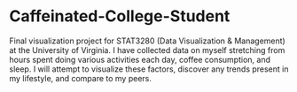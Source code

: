 # Caffeinated-College-Student
Final visualization project for STAT3280 (Data Visualization &amp; Management) at the University of Virginia. I have collected data on myself stretching from hours spent doing various activities each day, coffee consumption, and sleep. I will attempt to visualize these factors, discover any trends present in my lifestyle, and compare to my peers.
